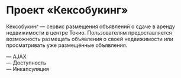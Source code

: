 # Проект «Кексобукинг» 

Кексобукинг — сервис размещения объявлений о сдаче в аренду недвижимости в центре Токио. Пользователям предоставляется возможность размещать объявления о своей недвижимости или просматривать уже размещённые объявления.

— AJAX  
— Доступность  
— Инкапсуляция
